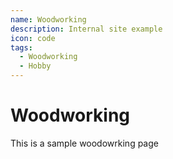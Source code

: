 ```yaml
---
name: Woodworking
description: Internal site example
icon: code
tags:
  - Woodworking
  - Hobby
---
```


# Woodworking

This is a sample woodowrking page